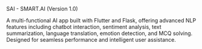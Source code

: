 SAI - SMART.AI (Version 1.0)

A multi-functional AI app built with Flutter and Flask, offering advanced NLP features including chatbot interaction, sentiment analysis, text summarization, language translation, emotion detection, and MCQ solving. Designed for seamless performance and intelligent user assistance.
